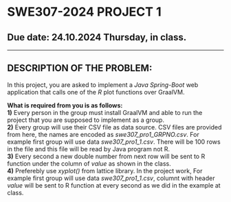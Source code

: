 # SWE307-2024 PROJECT 1
## Due date: 24.10.2024 Thursday, in class.

<hr>

## DESCRIPTION OF THE PROBLEM:
In this project, you are asked to implement a *Java Spring-Boot* web application that calls one of the *R* plot functions over GraalVM. 

**What is required from you is as follows:**<br>
**1)** Every person in the group must install GraalVM and able to run the project that you are supposed to implement as a group. <br>
**2)** Every group will use their CSV file as data source. CSV files are provided from here, the names are encoded as *swe307_pro1_GRPNO.csv*. For example first group will use data *swe307_pro1_1.csv*. There will be 100 rows in the file and this file will be read by Java program not R. <br>
**3)** Every second a new double number from next row will be sent to R function under the column of *value* as shown in the class. <br>
**4)** Preferebly use *xyplot()* from lattice library. In the project work,  For example first group will use data *swe307_pro1_1.csv*, columnt with header *value* will be sent to R function at every second as we did in the example at class. <br>
